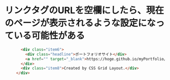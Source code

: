 
# リンクタグのURLを空欄にしたら、現在のページが表示されるような設定になっている可能性がある

```html
       <div class="item6">
         <div class="headline">ポートフォリオサイト</div>
         <a href="" target="_blank">https://hoge.github.io/myPortfolio/</a>
       </div>
       <div class="item8">Created by CSS Grid Layout.</div>
     </div>

```
